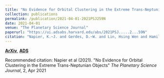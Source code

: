```yaml
---
title: "No Evidence for Orbital Clustering in the Extreme Trans-Neptunian Objects"
collection: publications
permalink: /publication/2021-04-01-2021PSJ259N
date: 2021-04-01
venue: "The Planetary Science Journal"
paperurl: "https://ui.adsabs.harvard.edu/abs/2021PSJ.....2...59N"
citation: "Napier, K.~J. and Gerdes, D.~W. and Lin, Hsing Wen and Hamilton, S.~J. and Bernstein, G.~M. and Bernardinelli, P.~H. and Abbott, T.~M.~C. and Aguena, M. and Annis, J. and Avila, S. and Bacon, D. and Bertin, E. and Brooks, D. and Burke, D.~L. and Carnero Rosell, A. and Carrasco Kind, M. and Carretero, J. and Costanzi, M. and da Costa, L.~N. and De Vicente, J. and Diehl, H.~T. and Doel, P. and Everett, S. and Ferrero, I. and Fosalba, P. and Garc'ia-Bellido, J. and Gruen, D. and Gruendl, R.~A. and Gutierrez, G. and Hollowood, D.~L. and Honscheid, K. and Hoyle, B. and James, D.~J. and Kent, S. and Kuehn, K. and Kuropatkin, N. and Maia, M.~A.~G. and Menanteau, F. and Miquel, R. and Morgan, R. and Palmese, A. and Paz-Chinch'on, F. and Plazas, A.~A. and Sanchez, E. and Scarpine, V. and Serrano, S. and Sevilla-Noarbe, I. and Smith, M. and Suchyta, E. and Swanson, M.~E.~C. and To, C. and Walker, A.~R. and Wilkinson, R.~D. and DES Collaboration. &quot;No Evidence for Orbital Clustering in the Extreme Trans-Neptunian Objects.&quot; <i>The Planetary Science Journal</i>, 2, Apr 2021"
---
```


[**ArXiv**](https://arxiv.org/abs/2102.05601), [**ADS**](https://ui.adsabs.harvard.edu/abs/2021PSJ.....2...59N)

Recommended citation: Napier et al (2021). "No Evidence for Orbital Clustering in the Extreme Trans-Neptunian Objects" <i>The Planetary Science Journal</i>, 2, Apr 2021
